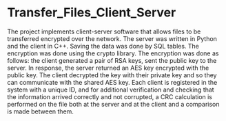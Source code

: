 # Transfer_Files_Client_Server

The project implements client-server software that allows files to be transferred encrypted over the network.
The server was written in Python and the client in C++. 
Saving the data was done by SQL tables.
The encryption was done using the crypto library.
The encryption was done as follows: 
the client generated a pair of RSA keys, sent the public key to the server. 
In response, the server returned an AES key encrypted with the public key. 
The client decrypted the key with their private key and so they can communicate with the shared AES key.
Each client is registered in the system with a unique ID, and for additional verification and checking that the information arrived correctly 
and not corrupted, a CRC calculation is performed on the file both at the server and at the client and a comparison is made between them.
